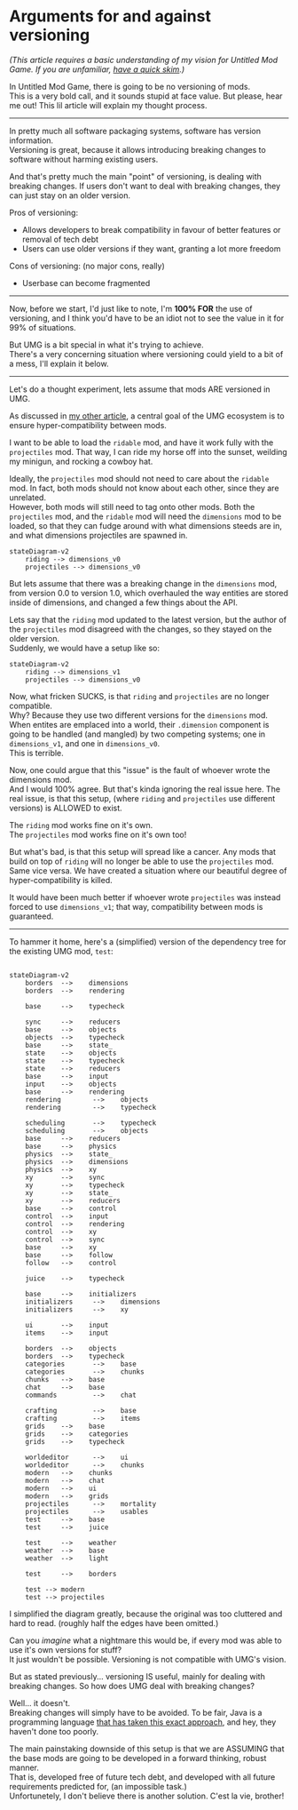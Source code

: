 

# Arguments for and against versioning

*(This article requires a basic understanding of my vision for Untitled Mod Game. If you are unfamiliar, [have a quick skim](umg_tech_details.md).)*

In Untitled Mod Game, there is going to be no versioning of mods.<br>
This is a very bold call, and it sounds stupid at face value.
But please, hear me out! 
This lil article will explain my thought process.

---------------

In pretty much all software packaging systems, software has
version information.<br>
Versioning is great, because it allows introducing breaking changes to software without harming existing users.

And that's pretty much the main "point" of versioning, is dealing with breaking changes. 
If users don't want to deal with breaking changes, they can just stay on an older version.

Pros of versioning:
- Allows developers to break compatibility in favour of better features or removal of tech debt
- Users can use older versions if they want, granting a lot more freedom

Cons of versioning: (no major cons, really)
- Userbase can become fragmented

---------------

Now, before we start, I'd just like to note,
I'm **100% FOR** the use of versioning, and I think you'd have to be an idiot not to see the value in it for 99% of situations.

But UMG is a bit special in what it's trying to achieve.<br>
There's a very concerning situation where versioning could yield to a bit of a mess, I'll explain it below.

--------------------

Let's do a thought experiment, lets assume that mods ARE versioned in UMG.

As discussed in [my other article](umg_tech_details.md), a central goal of the UMG ecosystem is to ensure hyper-compatibility between mods.

I want to be able to load the `ridable` mod, and have it work fully with the `projectiles` mod. That way, I can ride my horse off into the sunset, weilding my minigun, and rocking a cowboy hat.

Ideally, the `projectiles` mod should not need to care about the `ridable` mod. In fact, both mods should not know about each other, since they are unrelated.<br>
However, both mods will still need to tag onto other mods.
Both the `projectiles` mod, and the `ridable` mod will need the `dimensions` mod to be loaded, so that they can fudge around with what dimensions steeds are in, and what dimensions projectiles are spawned in.

```mermaid
stateDiagram-v2
    riding --> dimensions_v0
    projectiles --> dimensions_v0
```

But lets assume that there was a breaking change in the `dimensions` mod, from version 0.0 to version 1.0, which overhauled the way entities are stored inside of dimensions, and changed a few things about the API.

Lets say that the `riding` mod updated to the latest version, but the author of the `projectiles` mod disagreed with the changes, so they stayed on the older version.<br>
Suddenly, we would have a setup like so:

```mermaid
stateDiagram-v2
    riding --> dimensions_v1
    projectiles --> dimensions_v0
```

Now, what fricken SUCKS, is that `riding` and `projectiles` are no longer compatible.<br>
Why? Because they use two different versions for the `dimensions` mod.
When entites are emplaced into a world, their `.dimension` component is going to be handled (and mangled) by two competing systems; one in `dimensions_v1`, and one in `dimensions_v0`.<br>
This is terrible.

Now, one could argue that this "issue" is the fault of whoever wrote the dimensions mod.<br>
And I would 100% agree. But that's kinda ignoring the real issue here. The real issue, is that this setup, (where `riding` and `projectiles` use different versions) is ALLOWED to exist.

The `riding` mod works fine on it's own.<br>
The `projectiles` mod works fine on it's own too!<br>

But what's bad, is that this setup will spread like a cancer. Any mods that build on top of `riding` will no longer be able to use the `projectiles` mod. Same vice versa. We have created a situation where our beautiful degree of hyper-compatibility is killed.

It would have been much better if whoever wrote `projectiles` was instead forced to use `dimensions_v1`; that way, compatibility between mods is guaranteed.

----------------

To hammer it home, here's a (simplified) version of the dependency tree for the existing UMG mod, `test`:


```mermaid

stateDiagram-v2
    borders  -->    dimensions
    borders  -->    rendering

    base     -->    typecheck

    sync     -->    reducers
    base     -->    objects
    objects  -->    typecheck
    base     -->    state_
    state    -->    objects
    state    -->    typecheck
    state    -->    reducers
    base     -->    input
    input    -->    objects
    base     -->    rendering
    rendering        -->    objects
    rendering        -->    typecheck

    scheduling       -->    typecheck
    scheduling       -->    objects
    base     -->    reducers
    base     -->    physics
    physics  -->    state_
    physics  -->    dimensions
    physics  -->    xy
    xy       -->    sync
    xy       -->    typecheck
    xy       -->    state_
    xy       -->    reducers
    base     -->    control
    control  -->    input
    control  -->    rendering
    control  -->    xy
    control  -->    sync
    base     -->    xy
    base     -->    follow
    follow   -->    control

    juice    -->    typecheck

    base     -->    initializers
    initializers     -->    dimensions
    initializers     -->    xy

    ui       -->    input
    items    -->    input

    borders  -->    objects
    borders  -->    typecheck
    categories       -->    base
    categories       -->    chunks
    chunks   -->    base
    chat     -->    base
    commands         -->    chat

    crafting         -->    base
    crafting         -->    items
    grids    -->    base
    grids    -->    categories
    grids    -->    typecheck

    worldeditor      -->    ui
    worldeditor      -->    chunks
    modern   -->    chunks
    modern   -->    chat
    modern   -->    ui
    modern   -->    grids
    projectiles      -->    mortality
    projectiles      -->    usables
    test     -->    base
    test     -->    juice

    test     -->    weather
    weather  -->    base
    weather  -->    light

    test     -->    borders

    test --> modern
    test --> projectiles

```

I simplified the diagram greatly, because the original was too cluttered and hard to read. (roughly half the edges have been omitted.)

Can you *imagine* what a nightmare this would be, if every mod was able to use it's own versions for stuff?<br>
It just wouldn't be possible. Versioning is not compatible with UMG's vision. 

But as stated previously... versioning IS useful, mainly for dealing with breaking changes. So how does UMG deal with breaking changes?

Well... it doesn't.<br>
Breaking changes will simply have to be avoided. To be fair, Java is a programming language [that has taken this exact approach](https://blog.jooq.org/the-lame-side-of-javas-backwards-compatibility/), and hey, they haven't done too poorly.

The main painstaking downside of this setup is that we are ASSUMING that the base mods are going to be developed in a forward thinking, robust manner.<br>
That is, developed free of future tech debt, and developed with all future requirements predicted for, (an impossible task.)<br>
Unfortunetely, I don't believe there is another solution. C'est la vie, brother!


